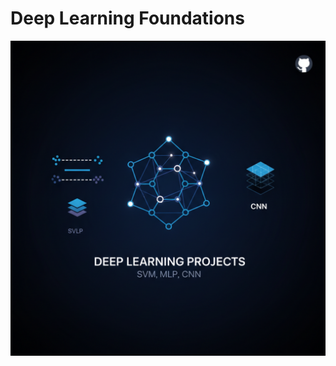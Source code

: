 # Deep Learning Foundations
![Alt text](https://github.com/mofidi80/Deep_Learning_Foundations/blob/821cb4700b3d6b6a543face698376c9699526efc/blob/nano-banana-2025-10-05T17-30-04.png)
